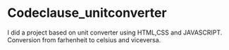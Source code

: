 # Codeclause_unitconverter
I did a project based on unit converter using HTML,CSS and JAVASCRIPT.  
Conversion from farhenheit to celsius and viceversa.
